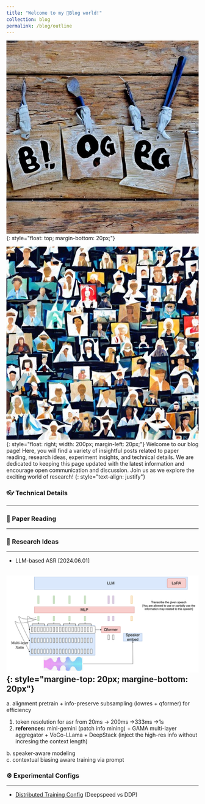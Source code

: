 ```yaml
---
title: "Welcome to my 📕Blog world!"
collection: blog
permalink: /blog/outline
---
```

![welcome to blog world](/images/welcome_blog.png){: style="float: top; margin-bottom: 20px;"}

![blogs sharing knowledge among peoples](/images/blog_page.png){: style="float: right; width: 200px; margin-left: 20px;"}
Welcome to our blog page! Here, you will find a variety of insightful posts related to paper reading, research ideas, experiment insights, and technical details. We are dedicated to keeping this page updated with the latest information and encourage open communication and discussion. Join us as we explore the exciting world of research!
{: style="text-align: justify"}


### 👓 Technical Details
---

### 📄 Paper Reading
---

### 💎 Research Ideas
---
- LLM-based ASR [2024.06.01]

![sequence compression for llm-asr](/images/llm-asr-idea1.png){: style="margine-top: 20px; margine-bottom: 20px"}
------

a. alignment pretrain + info-preserve subsampling (lowres + qformer) for efficiency 
1. token resolution for asr from 20ms → 200ms →333ms →1s
2. **references:** mini-gemini (patch info mining) + GAMA multi-layer aggregator + VoCo-LLama + DeepStack (inject the high-res info without incresing the context length)

b. speaker-aware modeling\
c. contextual biasing aware training via prompt


### ⚙ Experimental Configs
---
- [Distributed Training Config](https://denim-fog-71c.notion.site/Distributed-Training-Config-4baa14a835424366a336c7edfd389815)  (Deepspeed vs DDP)